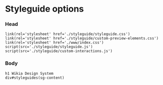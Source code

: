 # Styleguide options

### Head

    link(rel='stylesheet' href='./styleguide/styleguide.css')
    link(rel='stylesheet' href='./styleguide/custom-preview-elements.css')
    link(rel='stylesheet' href='./www/index.css')
    script(src='./styleguide/styleguide.js')
    script(src='./styleguide/custom-interactions.js')

### Body

    h1 Wikia Design System
    div#styleguides(sg-content)
